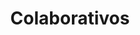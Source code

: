 ---
language: en
layout: equipo
title: "Colaborativos"
permalink: /en/team/
permalink_otro_idioma: /equipo/
template: neutral

capitulo1_titulo: We are a design and technology office
capitulo1_descripcion: Los paseos urbanos Jane’s Walk surgieron como homenaje a la figura e ideas de la escritora y activista estadounidense Jane Jacobs . Su obra cuestionó el modelo de urbanismo dominante en la segunda mitad del siglo XX basado en el uso del automóvil y la ciudad segregada. Jane Jacobs insistió en la importancia de aquellos aspectos que cohesionan el tejido
capitulo2_titulo: "Colaborativos"
capitulo2_descripcion: Los paseos urbanos Jane’s Walk surgieron como homenaje a la figura e ideas de la escritora y activista estadounidense Jane Jacobs . Su obra cuestionó el modelo de urbanismo dominante en 
capitulo3_titulo: We collaborate with
capitulo3_descripcion: Los paseos urbanos Jane’s Walk surgieron como homenaje a la figura e ideas de la escritora y activista estadounidense Jane Jacobs . Su obra cuestionó el modelo de urbanismo dominante en 
---